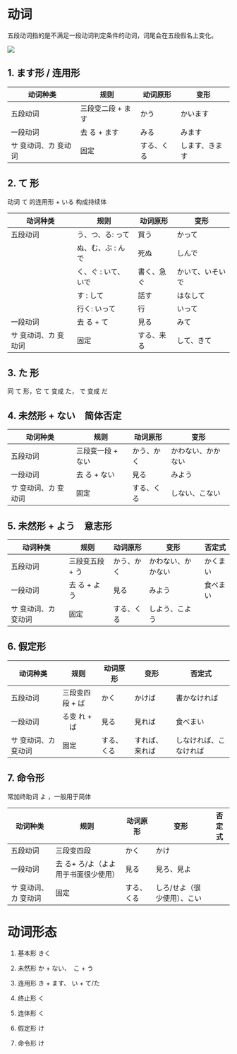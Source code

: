 #   动词

五段动词指的是不满足一段动词判定条件的动词，词尾会在五段假名上变化。



<img src="http://file.allelink.com.cn/210117001002565.jpg">

## 1. ます形 / 连用形

| 动词种类             | 规则              | 动词原形   | 变形  |
| -------------------- | ----------------- | ---------- | --------------- |
| 五段动词             | 三段变二段 + ます | かう       | かいます        |
| 一段动词             | 去 る + ます      | みる       | みます          |
| サ 变动词、カ 变动词 | 固定              | する、くる | します、きます |



## 2. て 形

动词 て 的连用形 + いる 构成持续体


| 动词种类 | 规则                 | 动词原形   | 变形             |
| -------- | -------------------- | ---------- | ---------------- |
| 五段动词 | う、つ、る: って   | 買う       | かって           |
|          | ぬ、む、ぶ : んで   | 死ぬ       | しんで           |
|          | く、ぐ : いて、いで | 書く、急ぐ | かいて、いそいで |
|          | す : して           | 話す       | はなして         |
|          | 行く: いって  | 行         | いって           |
| 一段动词             | 去 る +  て        | 見る       | みて          |
| サ 变动词、カ 变动词 | 固定                 | する、来る | して、きて  |

## 3. た 形

同 て 形，它 て 变成 た， で 变成 だ

## 4. 未然形 + ない　简体否定

| 动词种类             | 规则              | 动词原形   | 变形 |
| -------------------- | ----------------- | ---------- | --------------- |
| 五段动词             | 三段变一段  +  ない | かう、かく    | かわない、かかない |
| 一段动词             | 去 る + ない  | 見る     | みよう      |
| サ 变动词、カ 变动词 | 固定              | する、くる | しない、こない |



## 5. 未然形 + よう　意志形

| 动词种类             | 规则              | 动词原形   | 变形               | 否定式   |
| -------------------- | ----------------- | ---------- | ------------------ | -------- |
| 五段动词             | 三段变五段  +  う | かう、かく | かわない、かかない | かくまい |
| 一段动词             | 去 る + よう      | 見る       | みよう             | 食べまい |
| サ 变动词、カ 变动词 | 固定              | する、くる | しよう、こよう     |          |



## 6. 假定形

| 动词种类             | 规则             | 动词原形   | 变形           | 否定式                 |
| -------------------- | ---------------- | ---------- | -------------- | ---------------------- |
| 五段动词             | 三段变四段  + ば | かく       | かけば         | 書かなければ           |
| 一段动词             | る变 れ + 　ば   | 見る       | 見れば         | 食べまい               |
| サ 变动词、カ 变动词 | 固定             | する、くる | すれば、来れば | しなければ、こなければ |



## 7. 命令形 

常加终助词 よ ，一般用于简体

| 动词种类             | 规则                                  | 动词原形   | 变形                        | 否定式 |
| -------------------- | ------------------------------------- | ---------- | --------------------------- | ------ |
| 五段动词             | 三段变四段                            | かく       | かけ                        |        |
| 一段动词             | 去 る+  ろ/よ（よよ用于书面很少使用） | 見る       | 見ろ、見よ                  |        |
| サ 变动词、カ 变动词 | 固定                                  | する、くる | しろ/せよ（很少使用）、こい |        |



# 动词形态

1. 基本形 きく

2. 未然形 か + ない、　こ + う

3. 连用形 き + ます、 い + て/た

4. 终止形 く

5. 连体形 く

6. 假定形 け

7. 命令形 け


